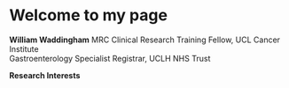 # Welcome to my page

**William Waddingham**
MRC Clinical Research Training Fellow, UCL Cancer Institute  
Gastroenterology Specialist Registrar, UCLH NHS Trust  

**Research Interests**

